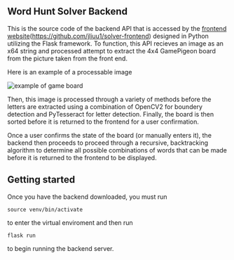 ## Word Hunt Solver Backend

This is the source code of the backend API that is accessed by the <ins>frontend website</ins>(https://github.com/jliuu1/solver-frontend) designed in Python utilizing the Flask framework. To function, this API recieves an image as an x64 string and processed attempt to extract the 4x4 GamePigeon board from the picture taken from the front end.

Here is an example of a processable image

![example of game board](https://imgur.com/a/M9AlFMp)

Then, this image is processed through a variety of methods before the letters are extracted using a combination of OpenCV2 for boundery detection and PyTesseract for letter detection. Finally, the board is then sorted before it is returned to the frontend for a user confirmation.

Once a user confirms the state of the board (or manually enters it), the backend then proceeds to proceed through a recursive, backtracking algorithm to determine all possible combinations of words that can be made before it is returned to the frontend to be displayed.

## Getting started

Once you have the backend downloaded, you must run
```
source venv/bin/activate
```
to enter the virtual enviroment and then run
```
flask run
```
to begin running the backend server.
